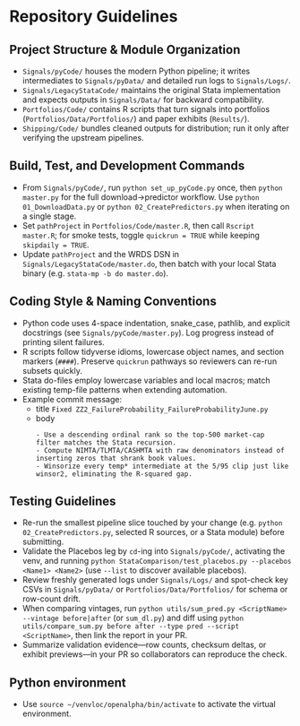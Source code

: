 # Repository Guidelines

## Project Structure & Module Organization
- `Signals/pyCode/` houses the modern Python pipeline; it writes intermediates to `Signals/pyData/` and detailed run logs to `Signals/Logs/`.
- `Signals/LegacyStataCode/` maintains the original Stata implementation and expects outputs in `Signals/Data/` for backward compatibility.
- `Portfolios/Code/` contains R scripts that turn signals into portfolios (`Portfolios/Data/Portfolios/`) and paper exhibits (`Results/`).
- `Shipping/Code/` bundles cleaned outputs for distribution; run it only after verifying the upstream pipelines.

## Build, Test, and Development Commands
- From `Signals/pyCode/`, run `python set_up_pyCode.py` once, then `python master.py` for the full download→predictor workflow. Use `python 01_DownloadData.py` or `python 02_CreatePredictors.py` when iterating on a single stage.
- Set `pathProject` in `Portfolios/Code/master.R`, then call `Rscript master.R`; for smoke tests, toggle `quickrun = TRUE` while keeping `skipdaily = TRUE`.
- Update `pathProject` and the WRDS DSN in `Signals/LegacyStataCode/master.do`, then batch with your local Stata binary (e.g. `stata-mp -b do master.do`).

## Coding Style & Naming Conventions
- Python code uses 4-space indentation, snake_case, pathlib, and explicit docstrings (see `Signals/pyCode/master.py`). Log progress instead of printing silent failures.
- R scripts follow tidyverse idioms, lowercase object names, and section markers (`####`). Preserve `quickrun` pathways so reviewers can re-run subsets quickly.
- Stata do-files employ lowercase variables and local macros; match existing temp-file patterns when extending automation.
- Example commit message:
    - title `Fixed ZZ2_FailureProbability_FailureProbabilityJune.py`
    - body
        ```
        - Use a descending ordinal rank so the top-500 market-cap filter matches the Stata recursion.
        - Compute NIMTA/TLMTA/CASHMTA with raw denominators instead of inserting zeros that shrank book values.
        - Winsorize every temp* intermediate at the 5/95 clip just like winsor2, eliminating the R-squared gap.
        ```         

## Testing Guidelines
- Re-run the smallest pipeline slice touched by your change (e.g. `python 02_CreatePredictors.py`, selected R sources, or a Stata module) before submitting.
- Validate the Placebos leg by `cd`-ing into `Signals/pyCode/`, activating the venv, and running `python StataComparison/test_placebos.py --placebos <Name1> <Name2>` (use `--list` to discover available placebos). 
- Review freshly generated logs under `Signals/Logs/` and spot-check key CSVs in `Signals/pyData/` or `Portfolios/Data/Portfolios/` for schema or row-count drift.
- When comparing vintages, run `python utils/sum_pred.py <ScriptName> --vintage before|after` (or `sum_dl.py`) and diff using `python utils/compare_sum.py before after --type pred --script <ScriptName>`, then link the report in your PR.
- Summarize validation evidence—row counts, checksum deltas, or exhibit previews—in your PR so collaborators can reproduce the check.

## Python environment
- Use `source ~/venvloc/openalpha/bin/activate` to activate the virtual environment.
